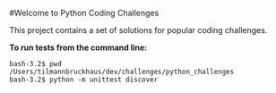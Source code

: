 #Welcome to Python Coding Challenges

This project contains a set of solutions for popular coding challenges.

**To run tests from the command line:**

```
bash-3.2$ pwd
/Users/tilmannbruckhaus/dev/challenges/python_challenges
bash-3.2$ python -m unittest discover
```
